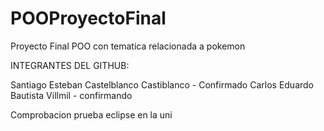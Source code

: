 # POOProyectoFinal
Proyecto Final POO con tematica relacionada a pokemon

INTEGRANTES DEL GITHUB:

Santiago Esteban Castelblanco Castiblanco - Confirmado
Carlos Eduardo Bautista Villmil - confirmando 


Comprobacion prueba eclipse  en la uni